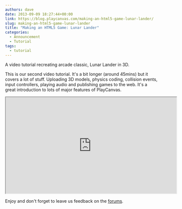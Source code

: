 ```yaml
---
authors: dave
date: 2013-09-09 18:27:44+00:00
link: https://blog.playcanvas.com/making-an-html5-game-lunar-lander/
slug: making-an-html5-game-lunar-lander
title: "Making an HTML5 Game: Lunar Lander"
categories:
  - Announcement
  - Tutorial
tags:
  - tutorial
---
```


A video tutorial recreating arcade classic, Lunar Lander in 3D.

This is our second video tutorial. It's a bit longer (around 45mins) but it covers a lot of stuff. Uploading 3D models, physics coding, collision events, input controllers, playing audio and publishing games to the web. It's a great introduction to lots of major features of PlayCanvas.

<div className="iframe-container">
    <iframe loading="lazy" width="560" height="315" src="https://www.youtube.com/embed/zQQCfd1xEKg" title="YouTube video player" allow="accelerometer; autoplay; clipboard-write; encrypted-media; gyroscope; picture-in-picture" allowfullscreen></iframe>
</div>

Enjoy and don't forget to leave us feedback on the [forums](https://forum.playcanvas.com/).

